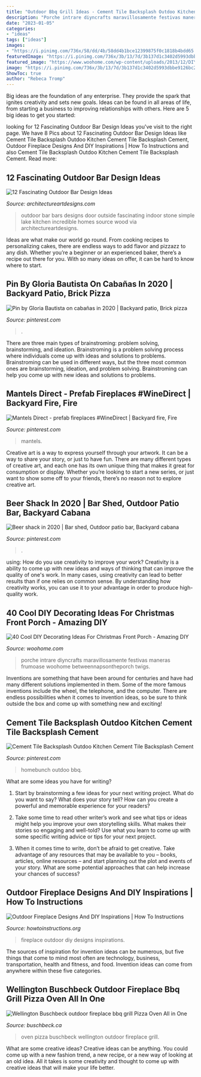```yaml
---
title: "Outdoor Bbq Grill Ideas - Cement Tile Backsplash Outdoo Kitchen Cement Tile Backsplash Cement"
description: "Porche intrare diyncrafts maravillosamente festivas maneras frumoase woohome betweennapsontheporch twigs"
date: "2023-01-05"
categories:
- "ideas"
tags: ["ideas"]
images:
- "https://i.pinimg.com/736x/58/dd/4b/58dd4b1bce12399875f0c1818b4bdd65.jpg"
featuredImage: "https://i.pinimg.com/736x/3b/13/7d/3b137d1c3402d5993dbbe9126bc25fb2.jpg"
featured_image: "https://www.woohome.com/wp-content/uploads/2013/12/DIY-Christmas-Porch-Ideas-32.jpg"
image: "https://i.pinimg.com/736x/3b/13/7d/3b137d1c3402d5993dbbe9126bc25fb2.jpg"
ShowToc: true
author: "Rebeca Tromp"
---
```



Big ideas are the foundation of any enterprise. They provide the spark that ignites creativity and sets new goals. Ideas can be found in all areas of life, from starting a business to improving relationships with others. Here are 5 big ideas to get you started:

	

		
looking for 12 Fascinating Outdoor Bar Design Ideas you've visit to the right page. We have 8 Pics about 12 Fascinating Outdoor Bar Design Ideas like Cement Tile Backsplash Outdoo Kitchen Cement Tile Backsplash Cement, Outdoor Fireplace Designs And DIY Inspirations | How To Instructions and also Cement Tile Backsplash Outdoo Kitchen Cement Tile Backsplash Cement. Read more:
		
    
## 12 Fascinating Outdoor Bar Design Ideas

<img loading=lazy src="https://www.architectureartdesigns.com/wp-content/uploads/2015/08/937.jpg" onerror="this.onerror=null;this.src='https://tse3.mm.bing.net/th?id=OIP.IC9JcpnOYBde4I9x-V4jLwHaFj&amp;pid=15.1';" alt="12 Fascinating Outdoor Bar Design Ideas">

_Source: architectureartdesigns.com_

>outdoor bar bars designs door outside fascinating indoor stone simple lake kitchen incredible homes source wood via architectureartdesigns. 

	

Ideas are what make our world go round. From cooking recipes to personalizing cakes, there are endless ways to add flavor and pizzazz to any dish. Whether you’re a beginner or an experienced baker, there’s a recipe out there for you. With so many ideas on offer, it can be hard to know where to start.

    
## Pin By Gloria Bautista On Cabañas In 2020 | Backyard Patio, Brick Pizza

<img loading=lazy src="https://i.pinimg.com/736x/4e/21/bb/4e21bb7661cb12e4290f69337278d70d.jpg" onerror="this.onerror=null;this.src='https://tse4.mm.bing.net/th?id=OIP.kyqBXfrD9dMQ8BhONtBdSgHaJ4&amp;pid=15.1';" alt="Pin by Gloria Bautista on cabañas in 2020 | Backyard patio, Brick pizza">

_Source: pinterest.com_

>. 

	

There are three main types of brainstroming: problem solving, brainstorming, and ideation.
Brainstroming is a problem solving process where individuals come up with ideas and solutions to problems. Brainstroming can be used in different ways, but the three most common ones are brainstorming, ideation, and problem solving. Brainstroming can help you come up with new ideas and solutions to problems.

    
## Mantels Direct - Prefab Fireplaces #WineDirect | Backyard Fire, Fire

<img loading=lazy src="https://i.pinimg.com/736x/78/e1/ae/78e1ae584fb8dd1b75062218de6f462c.jpg" onerror="this.onerror=null;this.src='https://tse3.mm.bing.net/th?id=OIP.pKSUb6fVMLHwcIigNcSxbgAAAA&amp;pid=15.1';" alt="Mantels Direct - prefab fireplaces #WineDirect | Backyard fire, Fire">

_Source: pinterest.com_

>mantels. 

	

Creative art is a way to express yourself through your artwork. It can be a way to share your story, or just to have fun. There are many different types of creative art, and each one has its own unique thing that makes it great for consumption or display. Whether you’re looking to start a new series, or just want to show some off to your friends, there’s no reason not to explore creative art.

    
## Beer Shack In 2020 | Bar Shed, Outdoor Patio Bar, Backyard Cabana

<img loading=lazy src="https://i.pinimg.com/736x/58/dd/4b/58dd4b1bce12399875f0c1818b4bdd65.jpg" onerror="this.onerror=null;this.src='https://tse3.mm.bing.net/th?id=OIP.zacgvburr5AoP5W4FHZIEAHaJ3&amp;pid=15.1';" alt="Beer shack in 2020 | Bar shed, Outdoor patio bar, Backyard cabana">

_Source: pinterest.com_

>. 

	

using: How do you use creativity to improve your work?
Creativity is a ability to come up with new ideas and ways of thinking that can improve the quality of one's work. In many cases, using creativity can lead to better results than if one relies on common sense. By understanding how creativity works, you can use it to your advantage in order to produce high-quality work.

    
## 40 Cool DIY Decorating Ideas For Christmas Front Porch - Amazing DIY

<img loading=lazy src="https://www.woohome.com/wp-content/uploads/2013/12/DIY-Christmas-Porch-Ideas-32.jpg" onerror="this.onerror=null;this.src='https://tse3.mm.bing.net/th?id=OIP.ACD-9L_XuY4dS6xDYKWw2gHaLL&amp;pid=15.1';" alt="40 Cool DIY Decorating Ideas For Christmas Front Porch - Amazing DIY">

_Source: woohome.com_

>porche intrare diyncrafts maravillosamente festivas maneras frumoase woohome betweennapsontheporch twigs. 

	

Inventions are something that have been around for centuries and have had many different solutions implemented in them. Some of the more famous inventions include the wheel, the telephone, and the computer. There are endless possibilities when it comes to invention ideas, so be sure to think outside the box and come up with something new and exciting!

    
## Cement Tile Backsplash Outdoo Kitchen Cement Tile Backsplash Cement

<img loading=lazy src="https://i.pinimg.com/736x/3b/13/7d/3b137d1c3402d5993dbbe9126bc25fb2.jpg" onerror="this.onerror=null;this.src='https://tse3.mm.bing.net/th?id=OIP.QM_Q8g9qsrSj2Oqri6ceOwHaFp&amp;pid=15.1';" alt="Cement Tile Backsplash Outdoo Kitchen Cement Tile Backsplash Cement">

_Source: pinterest.com_

>homebunch outdoo bbq. 

	

What are some ideas you have for writing?
1. Start by brainstorming a few ideas for your next writing project. What do you want to say? What does your story tell? How can you create a powerful and memorable experience for your readers?
2. Take some time to read other writer’s work and see what tips or ideas might help you improve your own storytelling skills. What makes their stories so engaging and well-told? Use what you learn to come up with some specific writing advice or tips for your next project.

3. When it comes time to write, don’t be afraid to get creative. Take advantage of any resources that may be available to you – books, articles, online resources – and start planning out the plot and events of your story. What are some potential approaches that can help increase your chances of success?

    
## Outdoor Fireplace Designs And DIY Inspirations | How To Instructions

<img loading=lazy src="http://www.howtoinstructions.org/wp-content/uploads/2014/10/Outdoor-Fireplace-Designs-And-DIY-Ideas-5-512x339.jpeg" onerror="this.onerror=null;this.src='https://tse2.mm.bing.net/th?id=OIP.cLnW3b4Ld9qzmre1K_k2mgHaE5&amp;pid=15.1';" alt="Outdoor Fireplace Designs And DIY Inspirations | How To Instructions">

_Source: howtoinstructions.org_

>fireplace outdoor diy designs inspirations. 

	

The sources of inspiration for invention ideas can be numerous, but five things that come to mind most often are technology, business, transportation, health and fitness, and food. Invention ideas can come from anywhere within these five categories.

    
## Wellington Buschbeck Outdoor Fireplace Bbq Grill Pizza Oven All In One

<img loading=lazy src="http://cdn.shopify.com/s/files/1/2234/4927/products/wellington_2_2017-07-29_20_34_03_Moment_800x.jpg?v=1538071676" onerror="this.onerror=null;this.src='https://tse3.mm.bing.net/th?id=OIP.UA9Ycokv8R-uCllOKEBomQHaNK&amp;pid=15.1';" alt="Wellington Buschbeck outdoor fireplace bbq grill Pizza Oven All in One">

_Source: buschbeck.ca_

>oven pizza buschbeck wellington outdoor fireplace grill. 

	

What are some creative ideas?
Creative ideas can be anything. You could come up with a new fashion trend, a new recipe, or a new way of looking at an old idea. All it takes is some creativity and thought to come up with creative ideas that will make your life better.

